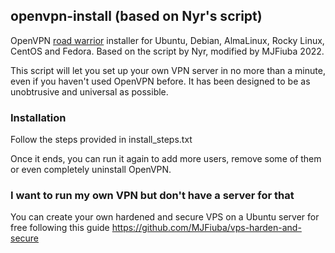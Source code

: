 ## openvpn-install (based on Nyr's script)
OpenVPN [road warrior](http://en.wikipedia.org/wiki/Road_warrior_%28computing%29) installer for Ubuntu, Debian, AlmaLinux, Rocky Linux, CentOS and Fedora. Based on the script by Nyr, modified by MJFiuba 2022.

This script will let you set up your own VPN server in no more than a minute, even if you haven't used OpenVPN before. It has been designed to be as unobtrusive and universal as possible.

### Installation

Follow the steps provided in install_steps.txt

Once it ends, you can run it again to add more users, remove some of them or even completely uninstall OpenVPN.

### I want to run my own VPN but don't have a server for that

You can create your own hardened and secure VPS on a Ubuntu server for free following this guide
https://github.com/MJFiuba/vps-harden-and-secure

